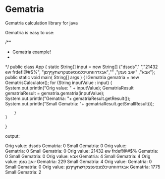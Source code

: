 # Gematria
Gematria calculation library for java

Gematria is easy to use:

/**
 * Gematria example!
 *
 */
public class App 
{
	static String[] input = new String[] {"dssds"," ","21432 ew frdef!@#$%", "אבא", "יואב נעמן", "","אבגדהוזחטיכלמנסעפצקרשתץףךםן"};
    public static void main( String[] args )
    {
        IGematria gematria = new GematrisCalculator();
        for (String inputValue : input) {
        	System.out.println("Orig value: " + inputValue);
        	GematriaResult gematriaResult = gematria.gematria(inputValue);
        	System.out.println("Gematria: "+ gematriaResult.getResult());
        	System.out.println("Small Gematria: "+ gematriaResult.getSmallResult());
			
		}
    }
}

output:

Orig value: dssds
Gematria: 0
Small Gematria: 0
Orig value:  
Gematria: 0
Small Gematria: 0
Orig value: 21432 ew frdef!@#$%
Gematria: 0
Small Gematria: 0
Orig value: אבא
Gematria: 4
Small Gematria: 4
Orig value: יואב נעמן
Gematria: 229
Small Gematria: 4
Orig value: 
Gematria: 0
Small Gematria: 0
Orig value: אבגדהוזחטיכלמנסעפצקרשתץףךםן
Gematria: 1775
Small Gematria: 2
